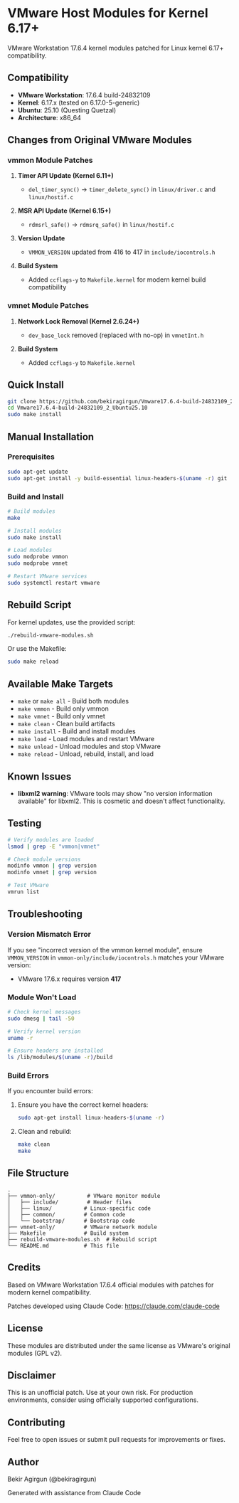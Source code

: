 # VMware Host Modules for Kernel 6.17+

VMware Workstation 17.6.4 kernel modules patched for Linux kernel 6.17+ compatibility.

## Compatibility

- **VMware Workstation**: 17.6.4 build-24832109
- **Kernel**: 6.17.x (tested on 6.17.0-5-generic)
- **Ubuntu**: 25.10 (Questing Quetzal)
- **Architecture**: x86_64

## Changes from Original VMware Modules

### vmmon Module Patches

1. **Timer API Update (Kernel 6.11+)**
   - `del_timer_sync()` → `timer_delete_sync()` in `linux/driver.c` and `linux/hostif.c`

2. **MSR API Update (Kernel 6.15+)**
   - `rdmsrl_safe()` → `rdmsrq_safe()` in `linux/hostif.c`

3. **Version Update**
   - `VMMON_VERSION` updated from 416 to 417 in `include/iocontrols.h`

4. **Build System**
   - Added `ccflags-y` to `Makefile.kernel` for modern kernel build compatibility

### vmnet Module Patches

1. **Network Lock Removal (Kernel 2.6.24+)**
   - `dev_base_lock` removed (replaced with no-op) in `vmnetInt.h`

2. **Build System**
   - Added `ccflags-y` to `Makefile.kernel`

## Quick Install

```bash
git clone https://github.com/bekiragirgun/Vmware17.6.4-build-24832109_2_Ubuntu25.10.git
cd Vmware17.6.4-build-24832109_2_Ubuntu25.10
sudo make install
```

## Manual Installation

### Prerequisites

```bash
sudo apt-get update
sudo apt-get install -y build-essential linux-headers-$(uname -r) git
```

### Build and Install

```bash
# Build modules
make

# Install modules
sudo make install

# Load modules
sudo modprobe vmmon
sudo modprobe vmnet

# Restart VMware services
sudo systemctl restart vmware
```

## Rebuild Script

For kernel updates, use the provided script:

```bash
./rebuild-vmware-modules.sh
```

Or use the Makefile:

```bash
sudo make reload
```

## Available Make Targets

- `make` or `make all` - Build both modules
- `make vmmon` - Build only vmmon
- `make vmnet` - Build only vmnet
- `make clean` - Clean build artifacts
- `make install` - Build and install modules
- `make load` - Load modules and restart VMware
- `make unload` - Unload modules and stop VMware
- `make reload` - Unload, rebuild, install, and load

## Known Issues

- **libxml2 warning**: VMware tools may show "no version information available" for libxml2. This is cosmetic and doesn't affect functionality.

## Testing

```bash
# Verify modules are loaded
lsmod | grep -E "vmmon|vmnet"

# Check module versions
modinfo vmmon | grep version
modinfo vmnet | grep version

# Test VMware
vmrun list
```

## Troubleshooting

### Version Mismatch Error

If you see "incorrect version of the vmmon kernel module", ensure `VMMON_VERSION` in `vmmon-only/include/iocontrols.h` matches your VMware version:

- VMware 17.6.x requires version **417**

### Module Won't Load

```bash
# Check kernel messages
sudo dmesg | tail -50

# Verify kernel version
uname -r

# Ensure headers are installed
ls /lib/modules/$(uname -r)/build
```

### Build Errors

If you encounter build errors:

1. Ensure you have the correct kernel headers:
   ```bash
   sudo apt-get install linux-headers-$(uname -r)
   ```

2. Clean and rebuild:
   ```bash
   make clean
   make
   ```

## File Structure

```
.
├── vmmon-only/          # VMware monitor module
│   ├── include/         # Header files
│   ├── linux/          # Linux-specific code
│   ├── common/         # Common code
│   └── bootstrap/      # Bootstrap code
├── vmnet-only/         # VMware network module
├── Makefile            # Build system
├── rebuild-vmware-modules.sh  # Rebuild script
└── README.md           # This file
```

## Credits

Based on VMware Workstation 17.6.4 official modules with patches for modern kernel compatibility.

Patches developed using Claude Code: https://claude.com/claude-code

## License

These modules are distributed under the same license as VMware's original modules (GPL v2).

## Disclaimer

This is an unofficial patch. Use at your own risk. For production environments, consider using officially supported configurations.

## Contributing

Feel free to open issues or submit pull requests for improvements or fixes.

## Author

Bekir Agirgun (@bekiragirgun)

Generated with assistance from Claude Code
